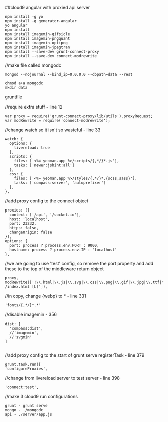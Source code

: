 ##cloud9 angular with proxied api server
```
npm install -g yo
npm install -g generator-angular
yo angular
npm install
npm install imagemin-gifsicle
npm install imagemin-pngquant
npm install imagemin-optipng
npm install imagemin-jpegtran
npm install --save-dev grunt-connect-proxy
npm install --save-dev connect-modrewrite
```
//make file called mongodc
```
mongod --nojournal --bind_ip=0.0.0.0 --dbpath=data --rest
```
```
chmod a+a mongodc
mkdir data
```
gruntfile

//require extra stuff - line 12
```
var proxy = require('grunt-connect-proxy/lib/utils').proxyRequest;
var modRewrite = require('connect-modrewrite');
```
//change watch so it isn't so wasteful - line 33
```
watch: {
  options: {
    livereload: true
  },
  scripts: {
    files: ['<%= yeoman.app %>/scripts/{,*/}*.js'],
    tasks: ['newer:jshint:all']
  },
  css: {
    files: ['<%= yeoman.app %>/styles/{,*/}*.{scss,sass}'],
    tasks: ['compass:server', 'autoprefixer']
  },
},  
```
//add proxy config to the connect object
```
proxies: [{
  context: ['/api', '/socket.io'],
  host: 'localhost',
  port: 23232,
  https: false,
  changeOrigin: false
}],
options: {
  port: process ? process.env.PORT : 9000,
  hostname: process ? process.env.IP : 'localhost'
},
```
//we are going to use 'test' config, so remove the port property and add these to the top of the middleware return object
```
proxy,
modRewrite(['!\\.html|\\.js|\\.svg|\\.css|\\.png|\\.gif|\\.jpg|\\.ttf|\\.woff|\\.otf|\\.swf$ /index.html [L]']),
```              
              
//in copy, change {webp} to *    - line 331         
```
'fonts/{,*/}*.*'
```
//disable imagemin - 356
```
dist: [
  'compass:dist',
  //'imagemin',
  //'svgmin'
]
      
```
//add proxy config to the start of grunt serve registerTask - line 379
```
grunt.task.run([
'configureProxies',
```      
//change from livereload server to test server - line 398     
```
'connect:test',
```   
//make 3 cloud9 run configurations
```
grunt - grunt serve
mongo - ./mongodc
api - ./server/app.js
```